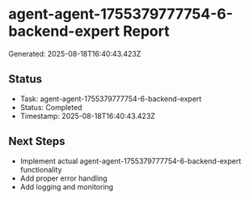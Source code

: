 # agent-agent-1755379777754-6-backend-expert Report

Generated: 2025-08-18T16:40:43.423Z

## Status
- Task: agent-agent-1755379777754-6-backend-expert
- Status: Completed
- Timestamp: 2025-08-18T16:40:43.423Z

## Next Steps
- Implement actual agent-agent-1755379777754-6-backend-expert functionality
- Add proper error handling
- Add logging and monitoring

